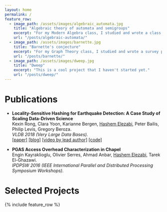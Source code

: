 ```yaml
---
layout: home
permalink: /
feature_row:
  - image_path: /assets/images/algebraic_automata.jpg
    title: "Algebraic theory of automata and semigroups"
    excerpt: "For my Modern Algebra class, I studied and wrote a class paper on algebraic automata theory, mainly introducing semigroup theory and building up and proving the Krohn-Rhodes decomposition theorem. (Figure from *Nine Chapters on the Semigroup Art* by Alan J. Cain)"
    url: "/posts/algebraic-automata/"
  - image_path: /assets/images/barnette.jpg
    title: "Barnette's conjecture"
    excerpt: "For my Graph Theory class, I studied and wrote a survey paper on Barnette's conjecture, which states that every planar, 3-regular, 3-connected, bipartite graph is Hamiltonian. I introduce the history of the conjecture, and prove a few results around it, taken from various sources published over the years."
    url: "/posts/barnette/"
  - image_path: /assets/images/dweep.jpg
    title: "Dweep"
    excerpt: "This is a cool project that I haven't started yet."
    url: "/posts/dweep/"
---
```


# Publications

* **Locality-Sensitive Hashing for Earthquake Detection: A Case Study of Scaling Data-Driven Science**  
Kexin Rong, Clara Yoon, Karianne Bergen, <u>Hashem Elezabi</u>, Peter Bailis, Philip Levis, Gregory Beroza.  
*VLDB 2018 (Very Large Data Bases).*  
[[paper]](/assets/docs/quake-vldb18.pdf) [[blog]](https://dawn.cs.stanford.edu/2018/09/05/quake/) [[video by lead author]](https://www.youtube.com/watch?v=LXi0TIOOfEY) [[code]](https://github.com/stanford-futuredata/FAST)

* **PGAS Access Overhead Characterization in Chapel**  
Engin Kayraklioglu, Olivier Serres, Ahmad Anbar, <u>Hashem Elezabi</u>, Tarek El-Ghazawi.  
*IPDPSW 2016 (IEEE International Parallel and Distributed Processing Symposium Workshops).*

# Selected Projects

{% include feature_row %}